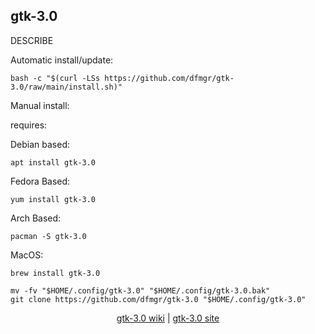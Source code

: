 ## gtk-3.0  
  
DESCRIBE  
  
Automatic install/update:

```shell
bash -c "$(curl -LSs https://github.com/dfmgr/gtk-3.0/raw/main/install.sh)"
```

Manual install:
  
requires:

Debian based:

```shell
apt install gtk-3.0
```  

Fedora Based:

```shell
yum install gtk-3.0
```  

Arch Based:

```shell
pacman -S gtk-3.0
```  

MacOS:  

```shell
brew install gtk-3.0
```
  
```shell
mv -fv "$HOME/.config/gtk-3.0" "$HOME/.config/gtk-3.0.bak"
git clone https://github.com/dfmgr/gtk-3.0 "$HOME/.config/gtk-3.0"
```
  
<p align=center>
  <a href="https://wiki.archlinux.org/index.php/GTK" target="_blank" rel="noopener noreferrer">gtk-3.0 wiki</a>  |  
  <a href="https://www.gtk.org" target="_blank" rel="noopener noreferrer">gtk-3.0 site</a>
</p>  
